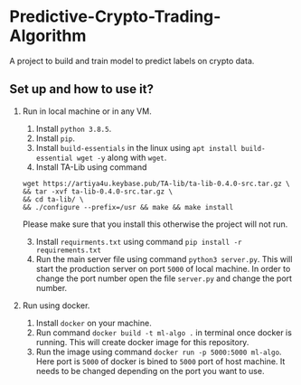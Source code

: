 # Predictive-Crypto-Trading-Algorithm
A project to build and train model to predict labels on crypto data.

## Set up and how to use it?

1. Run in local machine or in any VM. 
    1. Install `python 3.8.5`. 
    2. Install `pip`. 
    3. Install `build-essentials` in the linux using `apt install build-essential wget -y` along with `wget`.
    3. Install TA-Lib using command 
    ```
    wget https://artiya4u.keybase.pub/TA-lib/ta-lib-0.4.0-src.tar.gz \
    && tar -xvf ta-lib-0.4.0-src.tar.gz \
    && cd ta-lib/ \
    && ./configure --prefix=/usr && make && make install
    ```
    Please make sure that you install this otherwise the project will not run.

    3. Install `requirments.txt` using command `pip install -r requirements.txt`
    4. Run the main server file using command `python3 server.py`. This will start the production server on port `5000` of local machine. In order to change the port number open the file `server.py` and change the port number.

2. Run using docker.
    1. Install `docker` on your machine.
    2. Run command `docker build -t ml-algo .` in terminal once docker is running. This will create docker image for this repository.
    3. Run the image using command `docker run -p 5000:5000 ml-algo`. Here port is `5000` of docker is bined to `5000` port of host machine. It needs to be changed depending on the port you want to use.
